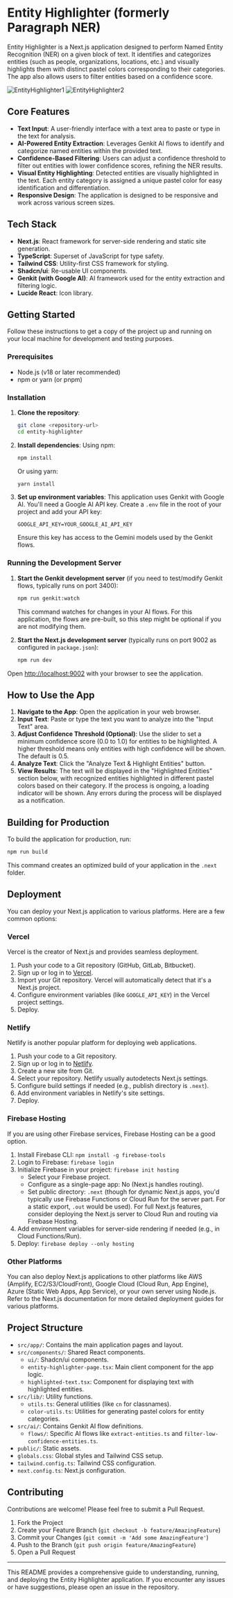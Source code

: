# Entity Highlighter (formerly Paragraph NER)

Entity Highlighter is a Next.js application designed to perform Named Entity Recognition (NER) on a given block of text. It identifies and categorizes entities (such as people, organizations, locations, etc.) and visually highlights them with distinct pastel colors corresponding to their categories. The app also allows users to filter entities based on a confidence score.

![EntityHighlighter1](EntityHighlighter1.png) 
![EntityHighlighter2](EntityHighlighter2.png)

## Core Features

-   **Text Input**: A user-friendly interface with a text area to paste or type in the text for analysis.
-   **AI-Powered Entity Extraction**: Leverages Genkit AI flows to identify and categorize named entities within the provided text.
-   **Confidence-Based Filtering**: Users can adjust a confidence threshold to filter out entities with lower confidence scores, refining the NER results.
-   **Visual Entity Highlighting**: Detected entities are visually highlighted in the text. Each entity category is assigned a unique pastel color for easy identification and differentiation.
-   **Responsive Design**: The application is designed to be responsive and work across various screen sizes.

## Tech Stack

-   **Next.js**: React framework for server-side rendering and static site generation.
-   **TypeScript**: Superset of JavaScript for type safety.
-   **Tailwind CSS**: Utility-first CSS framework for styling.
-   **Shadcn/ui**: Re-usable UI components.
-   **Genkit (with Google AI)**: AI framework used for the entity extraction and filtering logic.
-   **Lucide React**: Icon library.

## Getting Started

Follow these instructions to get a copy of the project up and running on your local machine for development and testing purposes.

### Prerequisites

-   Node.js (v18 or later recommended)
-   npm or yarn (or pnpm)

### Installation

1.  **Clone the repository**:
    ```bash
    git clone <repository-url>
    cd entity-highlighter 
    ```

2.  **Install dependencies**:
    Using npm:
    ```bash
    npm install
    ```
    Or using yarn:
    ```bash
    yarn install
    ```

3.  **Set up environment variables**:
    This application uses Genkit with Google AI. You'll need a Google AI API key. Create a `.env` file in the root of your project and add your API key:
    ```env
    GOOGLE_API_KEY=YOUR_GOOGLE_AI_API_KEY
    ```
    Ensure this key has access to the Gemini models used by the Genkit flows.

### Running the Development Server

1.  **Start the Genkit development server** (if you need to test/modify Genkit flows, typically runs on port 3400):
    ```bash
    npm run genkit:watch 
    ```
    This command watches for changes in your AI flows. For this application, the flows are pre-built, so this step might be optional if you are not modifying them.

2.  **Start the Next.js development server** (typically runs on port 9002 as configured in `package.json`):
    ```bash
    npm run dev
    ```

Open [http://localhost:9002](http://localhost:9002) with your browser to see the application.

## How to Use the App

1.  **Navigate to the App**: Open the application in your web browser.
2.  **Input Text**: Paste or type the text you want to analyze into the "Input Text" area.
3.  **Adjust Confidence Threshold (Optional)**: Use the slider to set a minimum confidence score (0.0 to 1.0) for entities to be highlighted. A higher threshold means only entities with high confidence will be shown. The default is 0.5.
4.  **Analyze Text**: Click the "Analyze Text & Highlight Entities" button.
5.  **View Results**: The text will be displayed in the "Highlighted Entities" section below, with recognized entities highlighted in different pastel colors based on their category. If the process is ongoing, a loading indicator will be shown. Any errors during the process will be displayed as a notification.

## Building for Production

To build the application for production, run:
```bash
npm run build
```
This command creates an optimized build of your application in the `.next` folder.

## Deployment

You can deploy your Next.js application to various platforms. Here are a few common options:

### Vercel

Vercel is the creator of Next.js and provides seamless deployment.
1.  Push your code to a Git repository (GitHub, GitLab, Bitbucket).
2.  Sign up or log in to [Vercel](https://vercel.com).
3.  Import your Git repository. Vercel will automatically detect that it's a Next.js project.
4.  Configure environment variables (like `GOOGLE_API_KEY`) in the Vercel project settings.
5.  Deploy.

### Netlify

Netlify is another popular platform for deploying web applications.
1.  Push your code to a Git repository.
2.  Sign up or log in to [Netlify](https://netlify.com).
3.  Create a new site from Git.
4.  Select your repository. Netlify usually autodetects Next.js settings.
5.  Configure build settings if needed (e.g., publish directory is `.next`).
6.  Add environment variables in Netlify's site settings.
7.  Deploy.

### Firebase Hosting

If you are using other Firebase services, Firebase Hosting can be a good option.
1. Install Firebase CLI: `npm install -g firebase-tools`
2. Login to Firebase: `firebase login`
3. Initialize Firebase in your project: `firebase init hosting`
   - Select your Firebase project.
   - Configure as a single-page app: No (Next.js handles routing).
   - Set public directory: `.next` (though for dynamic Next.js apps, you'd typically use Firebase Functions or Cloud Run for the server part. For a static export, `.out` would be used). For full Next.js features, consider deploying the Next.js server to Cloud Run and routing via Firebase Hosting.
4. Add environment variables for server-side rendering if needed (e.g., in Cloud Functions/Run).
5. Deploy: `firebase deploy --only hosting`

### Other Platforms

You can also deploy Next.js applications to other platforms like AWS (Amplify, EC2/S3/CloudFront), Google Cloud (Cloud Run, App Engine), Azure (Static Web Apps, App Service), or your own server using Node.js. Refer to the Next.js documentation for more detailed deployment guides for various platforms.

## Project Structure

-   `src/app/`: Contains the main application pages and layout.
-   `src/components/`: Shared React components.
    -   `ui/`: Shadcn/ui components.
    -   `entity-highlighter-page.tsx`: Main client component for the app logic.
    -   `highlighted-text.tsx`: Component for displaying text with highlighted entities.
-   `src/lib/`: Utility functions.
    -   `utils.ts`: General utilities (like `cn` for classnames).
    -   `color-utils.ts`: Utilities for generating pastel colors for entity categories.
-   `src/ai/`: Contains Genkit AI flow definitions.
    -   `flows/`: Specific AI flows like `extract-entities.ts` and `filter-low-confidence-entities.ts`.
-   `public/`: Static assets.
-   `globals.css`: Global styles and Tailwind CSS setup.
-   `tailwind.config.ts`: Tailwind CSS configuration.
-   `next.config.ts`: Next.js configuration.

## Contributing

Contributions are welcome! Please feel free to submit a Pull Request.

1. Fork the Project
2. Create your Feature Branch (`git checkout -b feature/AmazingFeature`)
3. Commit your Changes (`git commit -m 'Add some AmazingFeature'`)
4. Push to the Branch (`git push origin feature/AmazingFeature`)
5. Open a Pull Request

---

This README provides a comprehensive guide to understanding, running, and deploying the Entity Highlighter application. If you encounter any issues or have suggestions, please open an issue in the repository.
